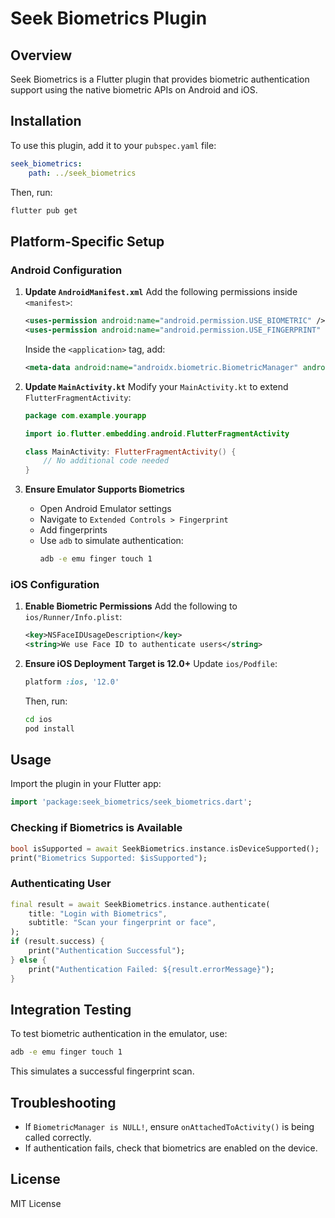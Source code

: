 # Seek Biometrics Plugin

## Overview
Seek Biometrics is a Flutter plugin that provides biometric authentication support using the native biometric APIs on Android and iOS.

## Installation
To use this plugin, add it to your `pubspec.yaml` file:
```yaml
seek_biometrics:
    path: ../seek_biometrics
```
Then, run:
```sh
flutter pub get
```

## Platform-Specific Setup
### Android Configuration
1. **Update `AndroidManifest.xml`**
   Add the following permissions inside `<manifest>`:
   ```xml
   <uses-permission android:name="android.permission.USE_BIOMETRIC" />
   <uses-permission android:name="android.permission.USE_FINGERPRINT" />
   ```
   Inside the `<application>` tag, add:
   ```xml
   <meta-data android:name="androidx.biometric.BiometricManager" android:value="true" />
   ```

2. **Update `MainActivity.kt`**
   Modify your `MainActivity.kt` to extend `FlutterFragmentActivity`:
   ```kotlin
   package com.example.yourapp

   import io.flutter.embedding.android.FlutterFragmentActivity

   class MainActivity: FlutterFragmentActivity() {
       // No additional code needed
   }
   ```

3. **Ensure Emulator Supports Biometrics**
   - Open Android Emulator settings
   - Navigate to `Extended Controls > Fingerprint`
   - Add fingerprints
   - Use `adb` to simulate authentication:
     ```sh
     adb -e emu finger touch 1
     ```

### iOS Configuration
1. **Enable Biometric Permissions**
   Add the following to `ios/Runner/Info.plist`:
   ```xml
   <key>NSFaceIDUsageDescription</key>
   <string>We use Face ID to authenticate users</string>
   ```

2. **Ensure iOS Deployment Target is 12.0+**
   Update `ios/Podfile`:
   ```ruby
   platform :ios, '12.0'
   ```
   Then, run:
   ```sh
   cd ios
   pod install
   ```

## Usage
Import the plugin in your Flutter app:
```dart
import 'package:seek_biometrics/seek_biometrics.dart';
```

### Checking if Biometrics is Available
```dart
bool isSupported = await SeekBiometrics.instance.isDeviceSupported();
print("Biometrics Supported: $isSupported");
```

### Authenticating User
```dart
final result = await SeekBiometrics.instance.authenticate(
    title: "Login with Biometrics",
    subtitle: "Scan your fingerprint or face",
);
if (result.success) {
    print("Authentication Successful");
} else {
    print("Authentication Failed: ${result.errorMessage}");
}
```

## Integration Testing
To test biometric authentication in the emulator, use:
```sh
adb -e emu finger touch 1
```
This simulates a successful fingerprint scan.

## Troubleshooting
- If `BiometricManager is NULL!`, ensure `onAttachedToActivity()` is being called correctly.
- If authentication fails, check that biometrics are enabled on the device.

## License
MIT License

